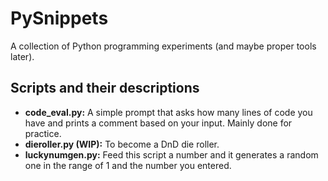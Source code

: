 # PySnippets
A collection of Python programming experiments (and maybe proper tools later).

## Scripts and their descriptions

* **code_eval.py:** A simple prompt that asks how many lines of code you have and prints a comment based on your input. Mainly done for practice.
* **dieroller.py (WIP):** To become a DnD die roller.
* **luckynumgen.py:** Feed this script a number and it generates a random one in the range of 1 and the number you entered.

